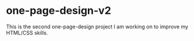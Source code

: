 # one-page-design-v2
This is the second one-page-design project I am working on to improve my HTML/CSS skills. 
